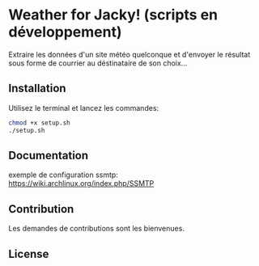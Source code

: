 
# Weather for Jacky! (scripts en développement)
Extraire les données d'un site météo quelconque et d'envoyer le résultat sous forme de courrier au déstinataire de son choix...


## Installation

Utilisez le terminal et lancez les commandes:

```bash
chmod +x setup.sh
./setup.sh
```

## Documentation
exemple de configuration ssmtp: https://wiki.archlinux.org/index.php/SSMTP

## Contribution
Les demandes de contributions sont les bienvenues.

## License

